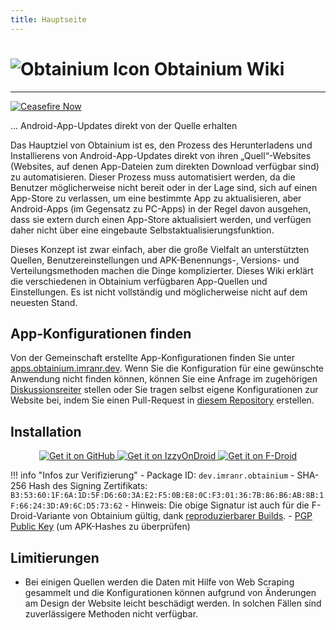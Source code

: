 ```yaml
---
title: Hauptseite
---
```


# ![Obtainium Icon](https://raw.githubusercontent.com/ImranR98/Obtainium/main/assets/graphics/icon_small.png) Obtainium Wiki

---

[![Ceasefire Now](https://badge.techforpalestine.org/default)](https://techforpalestine.org/learn-more)

… Android-App-Updates direkt von der Quelle erhalten

Das Hauptziel von Obtainium ist es, den Prozess des Herunterladens und Installierens von Android-App-Updates direkt von ihren „Quell“-Websites (Websites, auf denen App-Dateien zum direkten Download verfügbar sind) zu automatisieren. Dieser Prozess muss automatisiert werden, da die Benutzer möglicherweise nicht bereit oder in der Lage sind, sich auf einen App-Store zu verlassen, um eine bestimmte App zu aktualisieren, aber Android-Apps (im Gegensatz zu PC-Apps) in der Regel davon ausgehen, dass sie extern durch einen App-Store aktualisiert werden, und verfügen daher nicht über eine eingebaute Selbstaktualisierungsfunktion.

Dieses Konzept ist zwar einfach, aber die große Vielfalt an unterstützten Quellen, Benutzereinstellungen und APK-Benennungs-, Versions- und Verteilungsmethoden machen die Dinge komplizierter. Dieses Wiki erklärt die verschiedenen in Obtainium verfügbaren App-Quellen und Einstellungen. Es ist nicht vollständig und möglicherweise nicht auf dem neuesten Stand.


## App-Konfigurationen finden

Von der Gemeinschaft erstellte App-Konfigurationen finden Sie unter [apps.obtainium.imranr.dev](https://apps.obtainium.imranr.dev). Wenn Sie die Konfiguration für eine gewünschte Anwendung nicht finden können, können Sie eine Anfrage im zugehörigen [Diskussionsreiter](https://github.com/ImranR98/apps.obtainium.imranr.dev/discussions/new?category=app-requests) stellen oder Sie tragen selbst eigene Konfigurationen zur Website bei, indem Sie einen Pull-Request in [diesem Repository](https://github.com/ImranR98/apps.obtainium.imranr.dev) erstellen.

## Installation

<div style="text-align: center;">
  <a href="https://github.com/ImranR98/Obtainium/releases">
    <img src="https://github.com/machiav3lli/oandbackupx/raw/034b226cea5c1b30eb4f6a6f313e4dadcbb0ece4/badge_github.png" alt="Get it on GitHub">
  </a>
  <a href="https://apt.izzysoft.de/fdroid/index/apk/dev.imranr.obtainium">
    <img src="https://gitlab.com/IzzyOnDroid/repo/-/raw/master/assets/IzzyOnDroid.png" alt="Get it on IzzyOnDroid">
  </a>
  <a href="https://f-droid.org/packages/dev.imranr.obtainium.fdroid/">
    <img src="https://fdroid.gitlab.io/artwork/badge/get-it-on.png" alt="Get it on F-Droid">
  </a>
</div>
     
!!! info "Infos zur Verifizierung"
    - Package ID: `dev.imranr.obtainium`
    - SHA-256 Hash des Signing Zertifikats: `B3:53:60:1F:6A:1D:5F:D6:60:3A:E2:F5:0B:E8:0C:F3:01:36:7B:86:B6:AB:8B:1F:66:24:3D:A9:6C:D5:73:62`
        - Hinweis: Die obige Signatur ist auch für die F-Droid-Variante von Obtainium gültig, dank [reproduzierbarer Builds](https://f-droid.org/docs/Reproducible_Builds/).
    - [PGP Public Key](https://keyserver.ubuntu.com/pks/lookup?search=contact%40imranr.dev&fingerprint=on&op=index) (um APK-Hashes zu überprüfen)

## Limitierungen
- Bei einigen Quellen werden die Daten mit Hilfe von Web Scraping gesammelt und die Konfigurationen können aufgrund von Änderungen am Design der Website leicht beschädigt werden. In solchen Fällen sind zuverlässigere Methoden nicht verfügbar.
